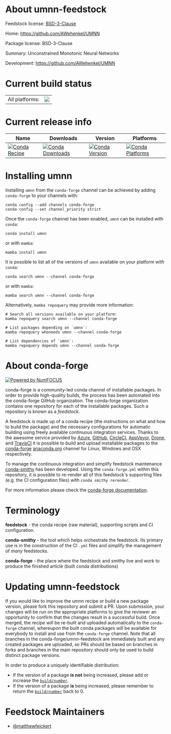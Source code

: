 About umnn-feedstock
====================

Feedstock license: [BSD-3-Clause](https://github.com/conda-forge/umnn-feedstock/blob/main/LICENSE.txt)

Home: https://github.com/AWehenkel/UMNN

Package license: BSD-3-Clause

Summary: Unconstrained Monotonic Neural Networks

Development: https://github.com/AWehenkel/UMNN

Current build status
====================


<table><tr><td>All platforms:</td>
    <td>
      <a href="https://dev.azure.com/conda-forge/feedstock-builds/_build/latest?definitionId=24479&branchName=main">
        <img src="https://dev.azure.com/conda-forge/feedstock-builds/_apis/build/status/umnn-feedstock?branchName=main">
      </a>
    </td>
  </tr>
</table>

Current release info
====================

| Name | Downloads | Version | Platforms |
| --- | --- | --- | --- |
| [![Conda Recipe](https://img.shields.io/badge/recipe-umnn-green.svg)](https://anaconda.org/conda-forge/umnn) | [![Conda Downloads](https://img.shields.io/conda/dn/conda-forge/umnn.svg)](https://anaconda.org/conda-forge/umnn) | [![Conda Version](https://img.shields.io/conda/vn/conda-forge/umnn.svg)](https://anaconda.org/conda-forge/umnn) | [![Conda Platforms](https://img.shields.io/conda/pn/conda-forge/umnn.svg)](https://anaconda.org/conda-forge/umnn) |

Installing umnn
===============

Installing `umnn` from the `conda-forge` channel can be achieved by adding `conda-forge` to your channels with:

```
conda config --add channels conda-forge
conda config --set channel_priority strict
```

Once the `conda-forge` channel has been enabled, `umnn` can be installed with `conda`:

```
conda install umnn
```

or with `mamba`:

```
mamba install umnn
```

It is possible to list all of the versions of `umnn` available on your platform with `conda`:

```
conda search umnn --channel conda-forge
```

or with `mamba`:

```
mamba search umnn --channel conda-forge
```

Alternatively, `mamba repoquery` may provide more information:

```
# Search all versions available on your platform:
mamba repoquery search umnn --channel conda-forge

# List packages depending on `umnn`:
mamba repoquery whoneeds umnn --channel conda-forge

# List dependencies of `umnn`:
mamba repoquery depends umnn --channel conda-forge
```


About conda-forge
=================

[![Powered by
NumFOCUS](https://img.shields.io/badge/powered%20by-NumFOCUS-orange.svg?style=flat&colorA=E1523D&colorB=007D8A)](https://numfocus.org)

conda-forge is a community-led conda channel of installable packages.
In order to provide high-quality builds, the process has been automated into the
conda-forge GitHub organization. The conda-forge organization contains one repository
for each of the installable packages. Such a repository is known as a *feedstock*.

A feedstock is made up of a conda recipe (the instructions on what and how to build
the package) and the necessary configurations for automatic building using freely
available continuous integration services. Thanks to the awesome service provided by
[Azure](https://azure.microsoft.com/en-us/services/devops/), [GitHub](https://github.com/),
[CircleCI](https://circleci.com/), [AppVeyor](https://www.appveyor.com/),
[Drone](https://cloud.drone.io/welcome), and [TravisCI](https://travis-ci.com/)
it is possible to build and upload installable packages to the
[conda-forge](https://anaconda.org/conda-forge) [anaconda.org](https://anaconda.org/)
channel for Linux, Windows and OSX respectively.

To manage the continuous integration and simplify feedstock maintenance
[conda-smithy](https://github.com/conda-forge/conda-smithy) has been developed.
Using the ``conda-forge.yml`` within this repository, it is possible to re-render all of
this feedstock's supporting files (e.g. the CI configuration files) with ``conda smithy rerender``.

For more information please check the [conda-forge documentation](https://conda-forge.org/docs/).

Terminology
===========

**feedstock** - the conda recipe (raw material), supporting scripts and CI configuration.

**conda-smithy** - the tool which helps orchestrate the feedstock.
                   Its primary use is in the construction of the CI ``.yml`` files
                   and simplify the management of *many* feedstocks.

**conda-forge** - the place where the feedstock and smithy live and work to
                  produce the finished article (built conda distributions)


Updating umnn-feedstock
=======================

If you would like to improve the umnn recipe or build a new
package version, please fork this repository and submit a PR. Upon submission,
your changes will be run on the appropriate platforms to give the reviewer an
opportunity to confirm that the changes result in a successful build. Once
merged, the recipe will be re-built and uploaded automatically to the
`conda-forge` channel, whereupon the built conda packages will be available for
everybody to install and use from the `conda-forge` channel.
Note that all branches in the conda-forge/umnn-feedstock are
immediately built and any created packages are uploaded, so PRs should be based
on branches in forks and branches in the main repository should only be used to
build distinct package versions.

In order to produce a uniquely identifiable distribution:
 * If the version of a package **is not** being increased, please add or increase
   the [``build/number``](https://docs.conda.io/projects/conda-build/en/latest/resources/define-metadata.html#build-number-and-string).
 * If the version of a package **is** being increased, please remember to return
   the [``build/number``](https://docs.conda.io/projects/conda-build/en/latest/resources/define-metadata.html#build-number-and-string)
   back to 0.

Feedstock Maintainers
=====================

* [@matthewfeickert](https://github.com/matthewfeickert/)

